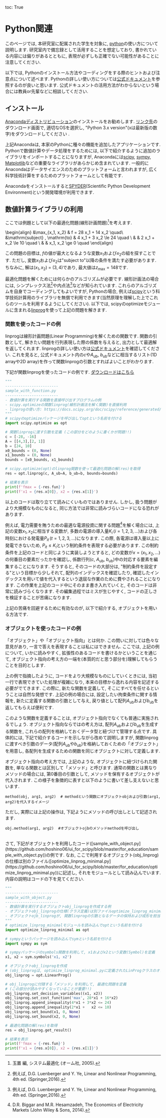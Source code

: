 toc: True

# Python関連

このページでは, 本研究室に配属された学生を対象に, [python](https://www.python.org/)の使い方について説明します.
研究室内で備忘録として活用することを想定しており, 書かれている内容には偏りがあるとともに, 表現が必ずしも正確でない可能性があることに注意してください. 

以下では, Pythonのインストール方法やコーディングをする際のヒントおよび注意点について述べます. 
Pythonの詳しい使い方については[公式ドキュメント](https://docs.python.org/ja/3/)を参照するのが良いと思います.
公式ドキュメントの活用方法がわからないという場合には教員or先輩などに相談してください. 


## インストール

[Anacondaディストリビューション](https://www.anaconda.com/distribution/)のインストールをお勧めします. 
[リンク先](https://www.anaconda.com/distribution/#download-section)のダウンロード画面で, 適切なOSを選択し, "Python 3.x version"(xは最新版の数字)をダウンロードしてください .

上記Anacondaは, 本家のPythonに種々の機能を追加したアプリケーションです.
Pythonで数値計算やデータ処理をするためには, 以下で紹介するように追加のライブラリをインポートすることになりますが, Anacondaには[scipy](https://www.scipy.org/), [sympy](https://www.sympy.org), [Matplotlib](https://matplotlib.org/)などの重要なライブラリがあらかじめ含まれています. 一般的にAnacondaはデータサイエンスのためのプラットフォームと言われますが, 広く科学技術計算をするためのプラットフォームとして有能です. 

Anacondaをインストールすると[SPYDER](https://www.spyder-ide.org/)(Scientific Python Development Environment)という開発環境が利用できます.


<!---
## 追加ライブラリのインストール

基本的にはcondaを使って追加のライブラリをインストールします

(詳細は準備中です)
--->


## 数値計算ライブラリの利用


ここでは例題として以下の最適化問題(線形計画問題)[^玉置,2005]を考えます. 
[^玉置,2005]: 玉置 編, システム最適化 (オーム社, 2005).

\begin{align}
 &\max_{x_1, x_2} & f = 28 x_1 + 14 x_2 \quad\\
 &\mathrm{subject} \, \mathrm{to} & 4 x_1 + 3 x_2 \le 24  \quad \\
 & & 2 x_1 + x_2 \le 10  \quad \\
 & & x_1, x_2 \ge 0  \quad
\end{align}

この問題の目標は, $f$の値が最大となるような変数$x_1$および$x_2$の組を探すことです.
ただし, 変数$x_1$および$x_2$は"subject to"以降の条件を満たす必要があります.
ちなみに, 解は$(x_1,\,x_2)$ $=$ $(3,\,4)$であり, 最大値は$z_\mathrm{max}=148$です. 

最適化問題を解くためには何らかのアルゴリズムが必要です.
線形計画法の場合には, シンプレックス法[^luenberger,2016]や内点法[^luenberger,2016]などが知られています.
これらのアルゴリズムを自身でコーディングしてもよいですが, Pythonの場合,
例えば[scipy](https://www.scipy.org/)という科学技術計算用のライブラリを無償で利用できます(当然原理を理解した上でこれらのツールを利用するようにしてください).
以下では, scipyのoptimizeモジュールに含まれる[linprog](https://docs.scipy.org/doc/scipy/reference/generated/scipy.optimize.linprog.html)を使って上記の問題を解きます. 

[^luenberger,2016]: 例えば, D.G. Luenberger and Y. Ye, Linear and Nonlinear Programming, 4th ed. (Springer,2016).

### 関数を使ったコードの例

linprogは線形計画問題(Linear Programming)を解くための関数です. 
関数の引数として, 解きたい問題を行列表現した際の係数を与えると, 出力として最適解を返してくれます.
linprogの詳しい使い方は[公式ドキュメント](https://docs.scipy.org/doc/scipy/reference/generated/scipy.optimize.linprog.html)を確認してください. 
これを見ると, 公式ドキュメント内の$c$や$A_\mathrm{ub}$, $b_\mathrm{ub}$などに相当するリスト(1D arrayや2D array)を作って関数linprogの引数とすればよいことがわかります. 

下記が関数linprogを使ったコードの例です.
[ダウンロードはこちら](https://github.com/hoshino06/ui_for_scipy/blob/master/for_education/sample_with_function.py)

```python
"""
------------------------
sample_with_function.py
------------------------
- 数値計算を実行する関数を直接呼び出すプログラムの例
- scipy.optimizeの関数linprog(線形計画法を解く関数)を直接利用
- linprogの使い方: https://docs.scipy.org/doc/scipy/reference/generated/scipy.optimize.linprog.html
"""
# scipyのoptimizeパッケージを呼び出してoptという名前を付ける
import scipy.optimize as opt

# 関数linprogに渡す引数を定義 (この部分をどのように書くかが問題!!)
c = [-28, -16]
A = [[4,3],[2, 1]]
b = [24, 10]
x0_bounds = (0, None)
x1_bounds = (0, None)
bounds = [x0_bounds, x1_bounds]

# scipy.optimize(opt)のlinprog関数を使って最適化問題の解(res)を取得
res = opt.linprog(c, A_ub=A, b_ub=b, bounds=bounds)

# 結果を表示
print(f'fmax = {-res.fun}')
print(f'x1 = {res.x[0]}, x2 = {res.x[1]}')
```

以上のコードは取り立てて読みにくいものではありません.
しかし, 扱う問題がより大規模なものになると, 同じ方法では非常に読みづらいコードになる恐れがあります.

例えば, 電力需要を賄うための最適な電源投資に関する問題[^biggar,2014]を解く場合には, 上記の変数$x_1,\,x_2$に相当する変数が, 多数の電源の導入量$K_i\,(i = 1,\, 2,\,3,\dots)$および各時刻における発電量$P_{it}\,(t =  1,\, 2,\,3,\dots)$になります.
この際, 各電源は導入量以上に発電できないため, $P_{it}\le K_i$という制約条件を表現する必要があります.
この制約条件を上記のコードと同じように実装しようとすると, どの変数が$x=(x_1,\,x_2,\,\dots)$の何番目の要素だったかを確認し, 係数行列($c$, $A_\mathrm{ub}$, $b_\mathrm{ub}$)中の対応する要素を編集することになります.
そうすると, そのコードの大部分は, "制約条件を設定する"という目標から少しそれて, 配列のインデックスを確認したり, 確認したインデックスを用いて値を代入するという退屈な作業のために費やされることになります. 
この作業を上記のコード中にそのまま書き入れていくと, そのコードは非常に読みづらくなります. 
その編集過程ではミスが生じやすく, コードの正しさを検証することが苦痛になります. 

[^biggar,2014]: D.R. Biggar and M.R. Hesamzadeh, The Economics of Electricity Markets (John Wiley & Sons, 2014).

上記の苦痛を回避するために有効なのが, 以下で紹介する, オブジェクトを用いる方法です. 

### オブジェクトを使ったコードの例

「オブジェクト」や「オブジェクト指向」とは何か.
この問いに対しては色々な意見があり, 一言で答えを表現することは私にはできません.
ここでは, 上記の例について, いかに読みやすく, 拡張性のあるコードを書けるかということを通じて, オブジェクト指向の考え方の一端を(本質的だと思う部分を)理解してもらうことを目的とします.

上の例で指摘したように, コードをより大規模なものにしていくときには, 当初一行で表現できていた処理が複雑になり, 本来の目標から逸れる内容を記述する必要がでてきます.
この際に, 新たな関数を定義して, そこにすべてを任せるということは自然な発想です.
上記の例の場合には, 設定したい拘束条件に関する情報を, 新たに定義する関数の引数として与え, 戻り値として配列$A_\mathrm{ub}$および$b_\mathrm{ub}$を返してもらえば便利です. 

このような関数を定義することは, オブジェクト指向でなくても普通に実施されるでしょう.
オブジェクト指向ならではの考え方は, 配列$A_\mathrm{ub}$および$b_\mathrm{ub}$を生成する関数を, 
これらの配列を格納しておくデータ型と紐づけて管理する点です. 
具体的には, 下記で紹介するコードを示しながら改めて説明しますが, 関数linprogに渡すべき引数のデータ(配列$A_\mathrm{ub}$や$b_\mathrm{ub}$)を格納しておくための「オブジェクト」を用意し, 各配列を生成するための関数を同じオブジェクトに対して定義します.

オブジェクト指向の考え方では, 上記のような, オブジェクトに紐づけられた関数を, 単なる関数とは区別して「メソッド」と呼びます.
通常の関数とは異なりメソッドの場合には, 第0番目の引数として, メソッドを保有するオブジェクトが代入されます. この様子を象徴的に表すと以下のように書いて差し支えないと思います.

    method(obj, arg1, arg2)  # methodという関数にオブジェクトobjおよび引数(arg1, arg2)を代入するイメージ

ただし, 実際には上記の操作は, 下記ようにメソッドの呼び出しとして記述されます.

    obj.method(arg1, arg2)  #オブジェクトojbのメソッドmethodを呼び出し     

<br>
さて, 下記がオブジェクトを利用したコード([sample_with_object.py](https://github.com/hoshino06/ui_for_scipy/blob/master/for_education/sample_with_object.py))の例です. 
なお, ここで利用するオブジェクト(obj_linprog)の仕様は別のファイル([optimize_linprog_minimal.py](https://github.com/hoshino06/ui_for_scipy/blob/master/for_education/optimize_linprog_minimal.py))に記述し, それをモジュールとして読み込んでいます. 内容の説明はコードの下を見てください. 


```python
"""
------------------------
sample_with_object.py
------------------------
- 数値計算を実行するオブジェクトobj_linprogを作成する例
- オブジェクトobj_linprogの仕様(クラス定義)は別ファイルoptimize_linprog_minimal.pyに記述
- オブジェクトojb_linprogが, 関数linprogの引数となるデータの保持および成形を担当
"""
# optimize_linprog_minimalモジュールを読み込んでoptという名前を付ける
import optimize_linprog_minimal as opt

# sympyというパッケージを読み込んでsymという名前を付ける
import sympy as sym

# sympyパッケージのsymbols関数を利用して, x1およびx2という変数(Symbol)を定義
x1, x2 = sym.symbols('x1, x2')

# オブジェクトobj_linprogを作成 
# (obj_linprogは, optimize_linprog_minimal.pyに定義されたLinProgクラスのオブジェクト)
obj_linprog = opt.LinearProg()

# obj_linprogに付随する「メソッド」を利用して, 最適化問題を定義
# (この部分が読みやすくなっていることが重要!!)
obj_linprog.set_decision_variables((x1, x2))
obj_linprog.set_cost_function('max', 28*x1 + 16*x2)
obj_linprog.append_inequality(4*x1 + 3*x2 <= 24)
obj_linprog.append_inequality(2*x1 +   x2 <= 10)
obj_linprog.set_bound(x1, 0, None)
obj_linprog.set_bound(x2, 0, None)

# 最適化問題の解(res)を取得
res = obj_linprog.get_result()

# 結果を表示
print(f'fmax = {-res.fun}')
print(f'x1 = {res.x[0]}, x2 = {res.x[1]}')
```


